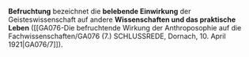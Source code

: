 
**Befruchtung** bezeichnet die **belebende Einwirkung** der Geisteswissenschaft auf andere **Wissenschaften und das praktische Leben** ([[GA076-Die befruchtende Wirkung der Anthroposophie auf die Fachwissenschaften/GA076 (7.) SCHLUSSREDE, Dornach, 10. April 1921|GA076/7]]).
